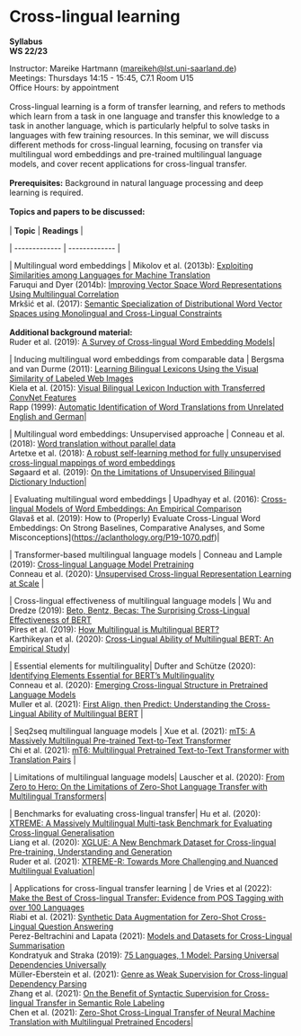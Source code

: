 # Cross-lingual learning

**Syllabus**\
**WS 22/23**

Instructor: Mareike Hartmann (mareikeh@lst.uni-saarland.de) \
Meetings: Thursdays 14:15 - 15:45, C7.1 Room U15 \
Office Hours: by appointment \
\
Cross-lingual learning is a form of transfer learning, and refers to methods which learn from a task in one language and transfer this knowledge to a task in another language, which is particularly helpful to solve tasks in languages with few training resources. In this seminar, we will discuss different methods for cross-lingual learning, focusing on transfer via multilingual word embeddings and pre-trained multilingual language models, and cover recent applications for cross-lingual transfer.\
\
**Prerequisites:** Background in natural language processing and deep learning is required.\
\
**Topics and papers to be discussed:**\
\
| **Topic**  | **Readings** |

| ------------- | ------------- |

| Multilingual word embeddings  | Mikolov et al. (2013b): [Exploiting Similarities among Languages for Machine Translation](https://arxiv.org/pdf/1309.4168.pdf) <br /> Faruqui and Dyer (2014b): [Improving Vector Space Word Representations Using Multilingual Correlation](https://aclanthology.org/E14-1049.pdf) <br /> Mrkšić et al. (2017): [Semantic Specialization of Distributional Word Vector Spaces using Monolingual and Cross-Lingual Constraints](https://aclanthology.org/Q17-1022.pdf) <br /> <br /> **Additional background material:** <br /> Ruder et al. (2019): [A Survey of Cross-lingual Word Embedding Models](https://jair.org/index.php/jair/article/view/11640/26511)|

| Inducing multilingual word embeddings from comparable data  | Bergsma and van Durme (2011): [Learning Bilingual Lexicons Using the Visual Similarity of Labeled Web Images](https://www.aaai.org/ocs/index.php/IJCAI/IJCAI11/paper/view/3239/3743) <br /> Kiela et al. (2015): [Visual Bilingual Lexicon Induction with Transferred ConvNet Features](https://aclanthology.org/D15-1015.pdf)<br /> Rapp (1999): [Automatic Identification of Word Translations from Unrelated English and German](https://aclanthology.org/P99-1067.pdf)|

| Multilingual word embeddings: Unsupervised approache  | Conneau et al. (2018): [Word translation without parallel data](https://openreview.net/pdf?id=H196sainb)<br /> Artetxe et al. (2018): [A robust self-learning method for fully unsupervised cross-lingual mappings of word embeddings](https://aclanthology.org/P18-1073.pdf)<br /> Søgaard et al. (2019): [On the Limitations of Unsupervised Bilingual Dictionary Induction](https://aclanthology.org/P18-1072.pdf)|

| Evaluating multilingual word embeddings | Upadhyay et al. (2016): [Cross-lingual Models of Word Embeddings: An Empirical Comparison](https://aclanthology.org/P16-1157.pdf)<br /> Glavaš et al. (2019): How to (Properly) Evaluate Cross-Lingual Word Embeddings: On Strong Baselines, Comparative Analyses, and Some Misconceptions](https://aclanthology.org/P19-1070.pdf)|

| Transformer-based multilingual language models | Conneau and Lample (2019): [Cross-lingual Language Model Pretraining](https://proceedings.neurips.cc/paper/2019/file/c04c19c2c2474dbf5f7ac4372c5b9af1-Paper.pdf)<br /> Conneau et al. (2020): [Unsupervised Cross-lingual Representation Learning at Scale](https://aclanthology.org/2020.acl-main.747.pdf) |

| Cross-lingual effectiveness of multilingual language models | Wu and Dredze (2019): [Beto, Bentz, Becas: The Surprising Cross-Lingual Effectiveness of BERT](https://aclanthology.org/D19-1077.pdf)<br /> Pires et al. (2019): [How Multilingual is Multilingual BERT?](https://aclanthology.org/P19-1493.pdf)<br /> Karthikeyan et al. (2020): [Cross-Lingual Ability of Multilingual BERT: An Empirical Study](https://openreview.net/pdf?id=HJeT3yrtDr)|

|  Essential elements for multilinguality| Dufter and Schütze (2020): [Identifying Elements Essential for BERT’s Multilinguality](https://aclanthology.org/2020.emnlp-main.358.pdf)<br /> Conneau et al. (2020): [Emerging Cross-lingual Structure in Pretrained Language Models](https://aclanthology.org/2020.acl-main.536.pdf)<br /> Muller et al. (2021): [First Align, then Predict: Understanding the Cross-Lingual Ability of Multilingual BERT](https://aclanthology.org/2021.eacl-main.189.pdf) |

| Seq2seq multilingual language models | Xue et al. (2021): [mT5: A Massively Multilingual Pre-trained Text-to-Text Transformer](https://aclanthology.org/2021.naacl-main.41.pdf)<br /> Chi et al. (2021): [mT6: Multilingual Pretrained Text-to-Text Transformer with Translation Pairs](https://aclanthology.org/2021.emnlp-main.125.pdf) |

|  Limitations of multilingual language models| Lauscher et al. (2020): [From Zero to Hero: On the Limitations of Zero-Shot Language Transfer with Multilingual Transformers](https://aclanthology.org/2020.emnlp-main.363.pdf)|

|  Benchmarks for evaluating cross-lingual transfer| Hu et al. (2020): [XTREME: A Massively Multilingual Multi-task Benchmark for Evaluating Cross-lingual Generalisation](https://proceedings.mlr.press/v119/hu20b.html)<br /> Liang et al. (2020): [XGLUE: A New Benchmark Dataset for Cross-lingual Pre-training, Understanding and Generation](https://aclanthology.org/2020.emnlp-main.484.pdf)<br /> Ruder et al. (2021): [XTREME-R: Towards More Challenging and Nuanced Multilingual Evaluation](https://aclanthology.org/2021.emnlp-main.802.pdf)|

| Applications for cross-lingual transfer learning | de Vries et al (2022): [Make the Best of Cross-lingual Transfer: Evidence from POS Tagging with over 100 Languages](https://aclanthology.org/2022.acl-long.529.pdf)<br /> Riabi et al. (2021): [Synthetic Data Augmentation for Zero-Shot Cross-Lingual Question Answering](https://aclanthology.org/2021.emnlp-main.562.pdf)<br />Perez-Beltrachini and Lapata (2021): [Models and Datasets for Cross-Lingual Summarisation](https://aclanthology.org/2021.emnlp-main.742.pdf)<br />Kondratyuk and Straka (2019): [75 Languages, 1 Model: Parsing Universal Dependencies Universally](https://aclanthology.org/D19-1279.pdf)<br />Müller-Eberstein et al. (2021): [Genre as Weak Supervision for Cross-lingual Dependency Parsing](https://aclanthology.org/2021.emnlp-main.393.pdf)<br />Zhang et al. (2021): [On the Benefit of Syntactic Supervision for Cross-lingual Transfer in Semantic Role Labeling](https://aclanthology.org/2021.emnlp-main.503.pdf)<br /> Chen et al. (2021): [Zero-Shot Cross-Lingual Transfer of Neural Machine Translation with Multilingual Pretrained Encoders](https://aclanthology.org/2021.emnlp-main.2.pdf)|




